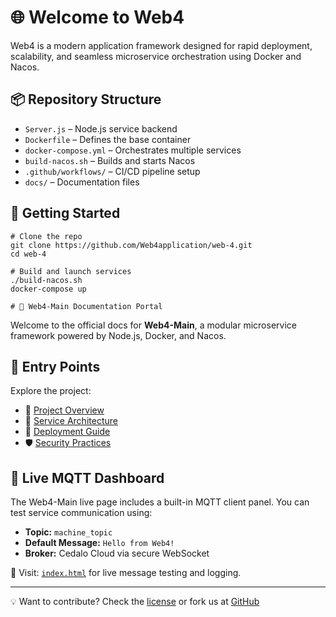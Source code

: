 # 🌐 Welcome to Web4

Web4 is a modern application framework designed for rapid deployment, scalability, and seamless microservice orchestration using Docker and Nacos.

## 📦 Repository Structure

- `Server.js` – Node.js service backend
- `Dockerfile` – Defines the base container
- `docker-compose.yml` – Orchestrates multiple services
- `build-nacos.sh` – Builds and starts Nacos
- `.github/workflows/` – CI/CD pipeline setup
- `docs/` – Documentation files

## 🚀 Getting Started

```
# Clone the repo
git clone https://github.com/Web4application/web-4.git
cd web-4

# Build and launch services
./build-nacos.sh
docker-compose up

# 📖 Web4-Main Documentation Portal

```
Welcome to the official docs for **Web4-Main**, a modular microservice framework powered by Node.js, Docker, and Nacos.

## 🚪 Entry Points

Explore the project:

- 📘 [Project Overview](overview.md)
- 🔧 [Service Architecture](services.md)
- 🚀 [Deployment Guide](deploy.md)
- 🛡️ [Security Practices](security.md)

## 🧪 Live MQTT Dashboard

The Web4-Main live page includes a built-in MQTT client panel. You can test service communication using:

- **Topic:** `machine_topic`
- **Default Message:** `Hello from Web4!`
- **Broker:** Cedalo Cloud via secure WebSocket

📍 Visit: [`index.html`](index.html) for live message testing and logging.

---

💡 Want to contribute? Check the [license](../LICENSE.txt) or fork us at [GitHub](https://github.com/Web4application/web-4)
